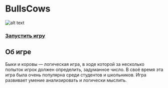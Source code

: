 # BullsCows
![alt text](https://avatars.mds.yandex.net/get-games/2977039/2a0000018207139e1e9ce62fcfd7c008ec0e/cover1)
### [Запустить игру](https://yandex.ru/games/app/192576)

## Об игре
Быки и коровы — логическая игра, в ходе которой за несколько попыток игрок должен определить, задуманное число. В своё время эта игра была очень популярна среди студентов и школьников. Игра развивает умение анализировать и логически мыслить.
